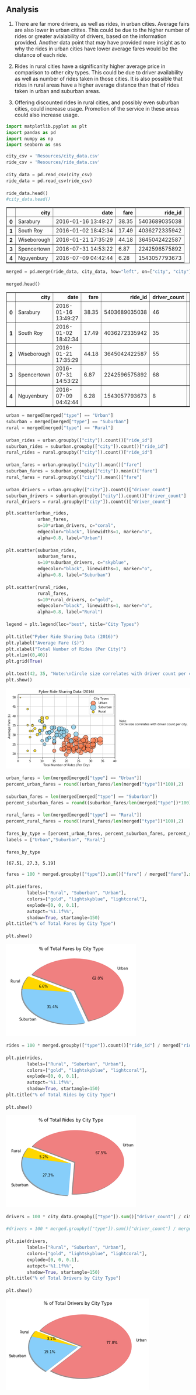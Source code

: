 
## Analysis

1. There are far more drivers, as well as rides, in urban cities. Average fairs are also lower in urban citites. This could be due to the higher number of rides or greater avialability of drivers, based on the information provided. Another data point that may have provided more insight as to why the rides in urban cities have lower average fares would be the distance of each ride.  
2. Rides in rural cities have a significanlty higher average price in comparison to other city types. This could be due to driver availability as well as number of rides taken in those cities. It is also possible that rides in rural areas have a higher average distance than that of rides taken in urban and suburban areas.

3. Offering discounted rides in rural cities, and possibly even suburban cities, could increase usage. Promotion of the service in these areas could also increase usage. 


```python
import matplotlib.pyplot as plt 
import pandas as pd
import numpy as np
import seaborn as sns
```


```python
city_csv = 'Resources/city_data.csv'
ride_csv = 'Resources/ride_data.csv'

city_data = pd.read_csv(city_csv)
ride_data = pd.read_csv(ride_csv)

ride_data.head()
#city_data.head()
```




<div>
<style scoped>
    .dataframe tbody tr th:only-of-type {
        vertical-align: middle;
    }

    .dataframe tbody tr th {
        vertical-align: top;
    }

    .dataframe thead th {
        text-align: right;
    }
</style>
<table border="1" class="dataframe">
  <thead>
    <tr style="text-align: right;">
      <th></th>
      <th>city</th>
      <th>date</th>
      <th>fare</th>
      <th>ride_id</th>
    </tr>
  </thead>
  <tbody>
    <tr>
      <th>0</th>
      <td>Sarabury</td>
      <td>2016-01-16 13:49:27</td>
      <td>38.35</td>
      <td>5403689035038</td>
    </tr>
    <tr>
      <th>1</th>
      <td>South Roy</td>
      <td>2016-01-02 18:42:34</td>
      <td>17.49</td>
      <td>4036272335942</td>
    </tr>
    <tr>
      <th>2</th>
      <td>Wiseborough</td>
      <td>2016-01-21 17:35:29</td>
      <td>44.18</td>
      <td>3645042422587</td>
    </tr>
    <tr>
      <th>3</th>
      <td>Spencertown</td>
      <td>2016-07-31 14:53:22</td>
      <td>6.87</td>
      <td>2242596575892</td>
    </tr>
    <tr>
      <th>4</th>
      <td>Nguyenbury</td>
      <td>2016-07-09 04:42:44</td>
      <td>6.28</td>
      <td>1543057793673</td>
    </tr>
  </tbody>
</table>
</div>




```python
merged = pd.merge(ride_data, city_data, how="left", on=["city", "city"])

merged.head()
```




<div>
<style scoped>
    .dataframe tbody tr th:only-of-type {
        vertical-align: middle;
    }

    .dataframe tbody tr th {
        vertical-align: top;
    }

    .dataframe thead th {
        text-align: right;
    }
</style>
<table border="1" class="dataframe">
  <thead>
    <tr style="text-align: right;">
      <th></th>
      <th>city</th>
      <th>date</th>
      <th>fare</th>
      <th>ride_id</th>
      <th>driver_count</th>
      <th>type</th>
    </tr>
  </thead>
  <tbody>
    <tr>
      <th>0</th>
      <td>Sarabury</td>
      <td>2016-01-16 13:49:27</td>
      <td>38.35</td>
      <td>5403689035038</td>
      <td>46</td>
      <td>Urban</td>
    </tr>
    <tr>
      <th>1</th>
      <td>South Roy</td>
      <td>2016-01-02 18:42:34</td>
      <td>17.49</td>
      <td>4036272335942</td>
      <td>35</td>
      <td>Urban</td>
    </tr>
    <tr>
      <th>2</th>
      <td>Wiseborough</td>
      <td>2016-01-21 17:35:29</td>
      <td>44.18</td>
      <td>3645042422587</td>
      <td>55</td>
      <td>Urban</td>
    </tr>
    <tr>
      <th>3</th>
      <td>Spencertown</td>
      <td>2016-07-31 14:53:22</td>
      <td>6.87</td>
      <td>2242596575892</td>
      <td>68</td>
      <td>Urban</td>
    </tr>
    <tr>
      <th>4</th>
      <td>Nguyenbury</td>
      <td>2016-07-09 04:42:44</td>
      <td>6.28</td>
      <td>1543057793673</td>
      <td>8</td>
      <td>Urban</td>
    </tr>
  </tbody>
</table>
</div>




```python
urban = merged[merged["type"] == "Urban"]
suburban = merged[merged["type"] == "Suburban"]
rural = merged[merged["type"] == "Rural"]

urban_rides = urban.groupby(["city"]).count()["ride_id"]
suburban_rides = suburban.groupby(["city"]).count()["ride_id"]
rural_rides = rural.groupby(["city"]).count()["ride_id"]

urban_fares = urban.groupby(["city"]).mean()["fare"]
suburban_fares = suburban.groupby(["city"]).mean()["fare"]
rural_fares = rural.groupby(["city"]).mean()["fare"]

urban_drivers = urban.groupby(["city"]).count()["driver_count"]
suburban_drivers = suburban.groupby(["city"]).count()["driver_count"]
rural_drivers = rural.groupby(["city"]).count()["driver_count"]
```


```python
plt.scatter(urban_rides, 
            urban_fares, 
            s=10*urban_drivers, c="coral", 
            edgecolor="black", linewidths=1, marker="o", 
            alpha=0.8, label="Urban")

plt.scatter(suburban_rides, 
            suburban_fares, 
            s=10*suburban_drivers, c="skyblue", 
            edgecolor="black", linewidths=1, marker="o", 
            alpha=0.8, label="Suburban")

plt.scatter(rural_rides, 
            rural_fares, 
            s=10*rural_drivers, c="gold", 
            edgecolor="black", linewidths=1, marker="o", 
            alpha=0.8, label="Rural")

legend = plt.legend(loc="best", title="City Types")

plt.title("Pyber Ride Sharing Data (2016)")
plt.ylabel("Average Fare ($)")
plt.xlabel("Total Number of Rides (Per City)")
plt.xlim((0,40))
plt.grid(True)

plt.text(42, 35, "Note:\nCircle size correlates with driver count per city.")
plt.show()
```


![png](output_5_0.png)



```python
urban_fares = len(merged[merged["type"] == "Urban"])
percent_urban_fares = round((urban_fares/len(merged["type"])*100),2)

suburban_fares = len(merged[merged["type"] == "Suburban"])
percent_suburban_fares = round((suburban_fares/len(merged["type"])*100),2)

rural_fares = len(merged[merged["type"] == "Rural"])
percent_rural_fares = round((rural_fares/len(merged["type"])*100),2)

fares_by_type = [percent_urban_fares, percent_suburban_fares, percent_rural_fares]
labels = ["Urban","Suburban", "Rural"]

fares_by_type
```




    [67.51, 27.3, 5.19]




```python
fares = 100 * merged.groupby(["type"]).sum()["fare"] / merged["fare"].sum()

plt.pie(fares, 
        labels=["Rural", "Suburban", "Urban"], 
        colors=["gold", "lightskyblue", "lightcoral"], 
        explode=[0, 0, 0.1], 
        autopct='%1.1f%%', 
        shadow=True, startangle=150)
plt.title("% of Total Fares by City Type")

plt.show()
```


![png](output_7_0.png)



```python
rides = 100 * merged.groupby(["type"]).count()["ride_id"] / merged["ride_id"].count()

plt.pie(rides, 
        labels=["Rural", "Suburban", "Urban"], 
        colors=["gold", "lightskyblue", "lightcoral"], 
        explode=[0, 0, 0.1], 
        autopct='%1.1f%%', 
        shadow=True, startangle=150)
plt.title("% of Total Rides by City Type")

plt.show()
```


![png](output_8_0.png)



```python
drivers = 100 * city_data.groupby(["type"]).sum()["driver_count"] / city_data["driver_count"].sum()

#drivers = 100 * merged.groupby(["type"]).sum()["driver_count"] / merged["driver_count"].sum()

plt.pie(drivers, 
        labels=["Rural", "Suburban", "Urban"], 
        colors=["gold", "lightskyblue", "lightcoral"], 
        explode=[0, 0, 0.1], 
        autopct='%1.1f%%', 
        shadow=True, startangle=150)
plt.title("% of Total Drivers by City Type")

plt.show()
```


![png](output_9_0.png)

